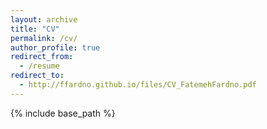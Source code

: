 ```yaml
---
layout: archive
title: "CV"
permalink: /cv/
author_profile: true
redirect_from:
  - /resume
redirect_to: 
  - http://ffardno.github.io/files/CV_FatemehFardno.pdf
---
```


{% include base_path %}

